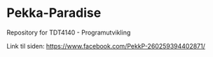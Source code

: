 # Pekka-Paradise
Repository for TDT4140 - Programutvikling 

Link til siden: https://www.facebook.com/PekkP-260259394402871/
